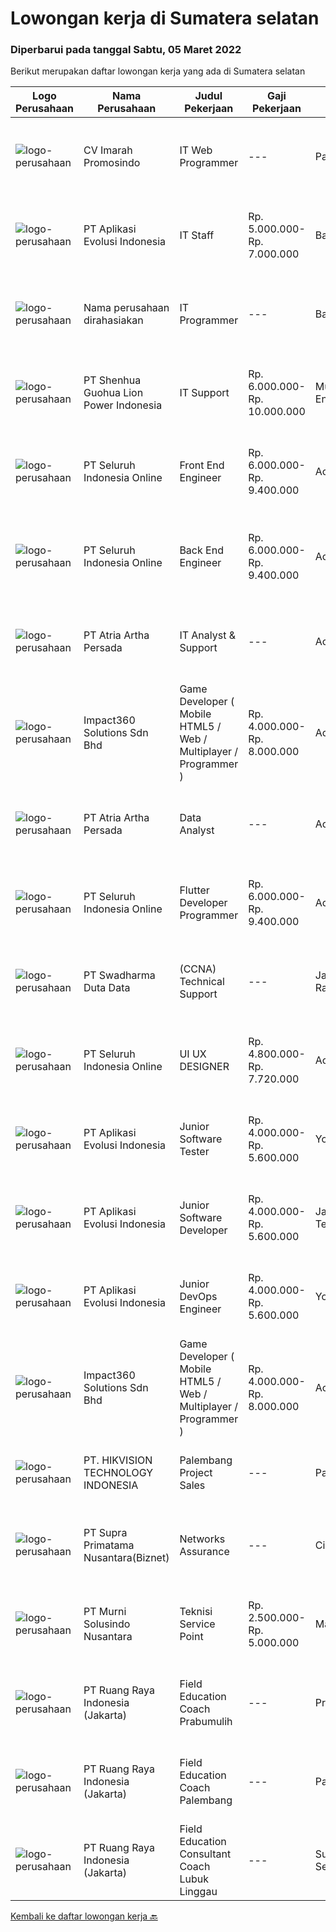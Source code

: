 
  # Lowongan kerja di Sumatera selatan

  ### Diperbarui pada tanggal Sabtu, 05 Maret 2022

  Berikut merupakan daftar lowongan kerja yang ada di Sumatera selatan

  |Logo Perusahaan | Nama Perusahaan | Judul Pekerjaan | Gaji Pekerjaan | Lokasi | Deskripsi | Tanggal diunggah | Pranala |
  | -------------- | --------------- | --------------- | --------- | --------- | -------------- | ------- | ----------- |
  |![logo-perusahaan](https://image-service-cdn.seek.com.au/df3d0f9c54108068eb62d4994ac3ff91e76113f6/ee4dce1061f3f616224767ad58cb2fc751b8d2dc)|CV Imarah Promosindo|IT Web Programmer|---|Palembang|Kualifikasi Usia 20 s/d 30 Tahun Minimal DIII Jurusan Manajemen Informatika/Teknik Informatika/Sistem Informasi Memiliki kemampuan komunikasi yang...|Jumat, 04 Maret 2022|https://www.jobstreet.co.id/id/job/it-web-programmer-3801181?token=0~f56d16d4-4d16-4cb8-bf8d-29ae55501995&sectionRank=1&jobId=jobstreet-id-job-3801181|
|![logo-perusahaan](https://image-service-cdn.seek.com.au/8a1bc4b6d87493a86f3053a990557345773404ef/ee4dce1061f3f616224767ad58cb2fc751b8d2dc)|PT Aplikasi Evolusi Indonesia|IT Staff|Rp. 5.000.000-Rp. 7.000.000|Bali|Requirements : Age maximum 28 years old. Minimum S1 degree in faculty of computer science or similar from an accredited university. Proactive and...|Selasa, 01 Maret 2022|https://www.jobstreet.co.id/id/job/it-staff-3806002?token=0~f56d16d4-4d16-4cb8-bf8d-29ae55501995&sectionRank=2&jobId=jobstreet-id-job-3806002|
|![logo-perusahaan](https://i.ibb.co/sqvTCh9/112815900-stock-vector-no-image-available-icon-flat-vector.webp)|Nama perusahaan dirahasiakan|IT Programmer|---|Bali|Pendidikan minimal S1 segala jurusan Minimal memiliki 2 tahun pengalaman kerja di bidang yang sama Memiliki pengetahuan mengenai PHP dan bahasa...|Rabu, 02 Maret 2022|https://www.jobstreet.co.id/id/job/it-programmer-3806407?token=0~f56d16d4-4d16-4cb8-bf8d-29ae55501995&sectionRank=3&jobId=jobstreet-id-job-3806407|
|![logo-perusahaan](https://image-service-cdn.seek.com.au/c7d65827243df6145a480d4bf8b4e639a715cb7f/ee4dce1061f3f616224767ad58cb2fc751b8d2dc)|PT Shenhua Guohua Lion Power Indonesia|IT Support|Rp. 6.000.000-Rp. 10.000.000|Muara Enim|Mandatory to ensure that computers used by employees or users can function normally. Ensure that the computer is not only functional but also...|Kamis, 24 Februari 2022|https://www.jobstreet.co.id/id/job/it-support-3802173?token=0~f56d16d4-4d16-4cb8-bf8d-29ae55501995&sectionRank=4&jobId=jobstreet-id-job-3802173|
|![logo-perusahaan](https://image-service-cdn.seek.com.au/c768f0670f8f8212da7de609b6af9d0b2e5134cc/ee4dce1061f3f616224767ad58cb2fc751b8d2dc)|PT Seluruh Indonesia Online|Front End Engineer|Rp. 6.000.000-Rp. 9.400.000|Aceh|Front End Engineer1. Memiliki pengalaman dengan bahasa pemrograman atau framework Front End, terutama React.js 2. Memiliki keahilan dalam membangun...|Kamis, 24 Februari 2022|https://www.jobstreet.co.id/id/job/front-end-engineer-3784331?token=0~f56d16d4-4d16-4cb8-bf8d-29ae55501995&sectionRank=5&jobId=jobstreet-id-job-3784331|
|![logo-perusahaan](https://image-service-cdn.seek.com.au/c768f0670f8f8212da7de609b6af9d0b2e5134cc/ee4dce1061f3f616224767ad58cb2fc751b8d2dc)|PT Seluruh Indonesia Online|Back End Engineer|Rp. 6.000.000-Rp. 9.400.000|Aceh|Back End Engineer1. Memiliki pengalaman dalam membangun RESTful APIs2. Menguasai bahasa pemrograman seperti PHP, terutama Framework Laravel3. Familiar...|Kamis, 24 Februari 2022|https://www.jobstreet.co.id/id/job/back-end-engineer-3784329?token=0~f56d16d4-4d16-4cb8-bf8d-29ae55501995&sectionRank=6&jobId=jobstreet-id-job-3784329|
|![logo-perusahaan](https://image-service-cdn.seek.com.au/d06df2c3a126b32119a42065ab4ba8b82159e50a/ee4dce1061f3f616224767ad58cb2fc751b8d2dc)|PT Atria Artha Persada|IT Analyst & Support|---|Aceh|Uraian Pekerjaan : Memastikan proses aplikasi bisnis baru maupun existing dapat di implementasikan dengan baik pada suatu proyek dengan melakukan...|Senin, 21 Februari 2022|https://www.jobstreet.co.id/id/job/it-analyst-support-3798179?token=0~f56d16d4-4d16-4cb8-bf8d-29ae55501995&sectionRank=7&jobId=jobstreet-id-job-3798179|
|![logo-perusahaan](https://image-service-cdn.seek.com.au/06b729438205195a03d4bcec08ce1ddd5d9c1576/ee4dce1061f3f616224767ad58cb2fc751b8d2dc)|Impact360 Solutions Sdn Bhd|Game Developer ( Mobile HTML5 / Web / Multiplayer / Programmer )|Rp. 4.000.000-Rp. 8.000.000|Aceh|We are hiring remote HTML5 game developers from all parts of Indonesia. If you have real experience building HTML5 games or applications, you're...|Selasa, 01 Maret 2022|https://www.jobstreet.co.id/id/job/game-developer-mobile-html5-web-multiplayer-programmer-4851585/origin/my?token=0~f56d16d4-4d16-4cb8-bf8d-29ae55501995&sectionRank=8&jobId=jobstreet-my-job-4851585|
|![logo-perusahaan](https://image-service-cdn.seek.com.au/d06df2c3a126b32119a42065ab4ba8b82159e50a/ee4dce1061f3f616224767ad58cb2fc751b8d2dc)|PT Atria Artha Persada|Data Analyst|---|Aceh|Persyaratan : Usia minimal 22 tahun Pendidikan minimal S1/sederajat Diutamakan Pengalaman Minimal 1 Tahun Komunikatif, jujur dan bertanggung jawab...|Senin, 21 Februari 2022|https://www.jobstreet.co.id/id/job/data-analyst-3798176?token=0~f56d16d4-4d16-4cb8-bf8d-29ae55501995&sectionRank=9&jobId=jobstreet-id-job-3798176|
|![logo-perusahaan](https://image-service-cdn.seek.com.au/c768f0670f8f8212da7de609b6af9d0b2e5134cc/ee4dce1061f3f616224767ad58cb2fc751b8d2dc)|PT Seluruh Indonesia Online|Flutter Developer Programmer|Rp. 6.000.000-Rp. 9.400.000|Aceh|Flutter Developer1. Menguasai SDK Flutter dan bahasa Dart1. Familiar dengan RESTful APIs2. Pernah mempublish aplikasi pada Playstore atau Appstore...|Kamis, 24 Februari 2022|https://www.jobstreet.co.id/id/job/flutter-developer-programmer-3784325?token=0~f56d16d4-4d16-4cb8-bf8d-29ae55501995&sectionRank=10&jobId=jobstreet-id-job-3784325|
|![logo-perusahaan](https://image-service-cdn.seek.com.au/c9726dd48637f2122e69fa4f05bdeddb6166e3b5/ee4dce1061f3f616224767ad58cb2fc751b8d2dc)|PT Swadharma Duta Data|(CCNA) Technical Support|---|Jakarta Raya|Kualifikasi : D3- S1 bidang Teknik Informatika, Ilmu Komputer Usia 20 - 30 tahun Pengalaman di bidang IT Network 1 - 2 Tahun Menguasai bidang IT...|Jumat, 18 Februari 2022|https://www.jobstreet.co.id/id/job/ccna-technical-support-3795046?token=0~f56d16d4-4d16-4cb8-bf8d-29ae55501995&sectionRank=11&jobId=jobstreet-id-job-3795046|
|![logo-perusahaan](https://image-service-cdn.seek.com.au/c768f0670f8f8212da7de609b6af9d0b2e5134cc/ee4dce1061f3f616224767ad58cb2fc751b8d2dc)|PT Seluruh Indonesia Online|UI UX DESIGNER|Rp. 4.800.000-Rp. 7.720.000|Aceh|# Memiliki pengalaman di atas# Penempatan di kota Medan# Interview di lakukan secara Online dan Offline# Harus melewati tahapan seleksi sesuai sop...|Kamis, 17 Februari 2022|https://www.jobstreet.co.id/id/job/ui-ux-designer-3782793?token=0~f56d16d4-4d16-4cb8-bf8d-29ae55501995&sectionRank=12&jobId=jobstreet-id-job-3782793|
|![logo-perusahaan](https://image-service-cdn.seek.com.au/8a1bc4b6d87493a86f3053a990557345773404ef/ee4dce1061f3f616224767ad58cb2fc751b8d2dc)|PT Aplikasi Evolusi Indonesia|Junior Software Tester|Rp. 4.000.000-Rp. 5.600.000|Yogyakarta|What you will be doing (Roles and Responsibilities) Write test cases/documentations based on the requirement Perform test execution (manual) Track and...|Rabu, 16 Februari 2022|https://www.jobstreet.co.id/id/job/junior-software-tester-3792484?token=0~f56d16d4-4d16-4cb8-bf8d-29ae55501995&sectionRank=13&jobId=jobstreet-id-job-3792484|
|![logo-perusahaan](https://image-service-cdn.seek.com.au/8a1bc4b6d87493a86f3053a990557345773404ef/ee4dce1061f3f616224767ad58cb2fc751b8d2dc)|PT Aplikasi Evolusi Indonesia|Junior Software Developer|Rp. 4.000.000-Rp. 5.600.000|Jawa Tengah|We're looking for Junior Software Developers to be part of our team. We will need your fresh experience to help us and your passion to learn new...|Rabu, 16 Februari 2022|https://www.jobstreet.co.id/id/job/junior-software-developer-3792374?token=0~f56d16d4-4d16-4cb8-bf8d-29ae55501995&sectionRank=14&jobId=jobstreet-id-job-3792374|
|![logo-perusahaan](https://image-service-cdn.seek.com.au/8a1bc4b6d87493a86f3053a990557345773404ef/ee4dce1061f3f616224767ad58cb2fc751b8d2dc)|PT Aplikasi Evolusi Indonesia|Junior DevOps Engineer|Rp. 4.000.000-Rp. 5.600.000|Yogyakarta|We're looking for Junior DevOps Engineer to be part of our team. We will need your fresh experience to help us and your passion to learn new...|Rabu, 16 Februari 2022|https://www.jobstreet.co.id/id/job/junior-devops-engineer-3792441?token=0~f56d16d4-4d16-4cb8-bf8d-29ae55501995&sectionRank=15&jobId=jobstreet-id-job-3792441|
|![logo-perusahaan](https://image-service-cdn.seek.com.au/06b729438205195a03d4bcec08ce1ddd5d9c1576/ee4dce1061f3f616224767ad58cb2fc751b8d2dc)|Impact360 Solutions Sdn Bhd|Game Developer ( Mobile HTML5 / Web / Multiplayer / Programmer )|Rp. 4.000.000-Rp. 8.000.000|Aceh|We are hiring remote HTML5 game developers from all parts of Indonesia. If you have real experience building HTML5 games or applications, you're...|Sabtu, 19 Februari 2022|https://www.jobstreet.co.id/id/job/game-developer-mobile-html5-web-multiplayer-programmer-4838605/origin/my?token=0~f56d16d4-4d16-4cb8-bf8d-29ae55501995&sectionRank=16&jobId=jobstreet-my-job-4838605|
|![logo-perusahaan](https://image-service-cdn.seek.com.au/b64363c013a7593e4cb534065d5f3920d17c6b0a/ee4dce1061f3f616224767ad58cb2fc751b8d2dc)|PT. HIKVISION TECHNOLOGY INDONESIA|Palembang Project Sales|---|Palembang|Responsibilities:1.        Develop new customers, build customer relationships, and establish business transactions with new...|Kamis, 10 Februari 2022|https://www.jobstreet.co.id/id/job/palembang-project-sales-4825247/origin/my?token=0~f56d16d4-4d16-4cb8-bf8d-29ae55501995&sectionRank=17&jobId=jobstreet-my-job-4825247|
|![logo-perusahaan](https://image-service-cdn.seek.com.au/1033d36f751f076cfdd637ed0acbcbf8508866ec/ee4dce1061f3f616224767ad58cb2fc751b8d2dc)|PT Supra Primatama Nusantara(Biznet)|Networks Assurance|---|Cirebon|Tanggung Jawab:  Melakukan Audit &amp; Commissioning jaringan Fiber Optic (FTTx GPON, and Metro Ethernet) Memastikan pembangunan jaringan fiber optik...|Senin, 07 Februari 2022|https://www.jobstreet.co.id/id/job/networks-assurance-3781918?token=0~f56d16d4-4d16-4cb8-bf8d-29ae55501995&sectionRank=18&jobId=jobstreet-id-job-3781918|
|![logo-perusahaan](https://image-service-cdn.seek.com.au/2d1ea8ff0455564725ee461e7649b26b6f031a13/ee4dce1061f3f616224767ad58cb2fc751b8d2dc)|PT Murni Solusindo Nusantara|Teknisi Service Point|Rp. 2.500.000-Rp. 5.000.000|Magelang|DESKRIPSI PEKERJAAN: Melakukan PM (Preventive Maintenance) dan CM (Corrective Maintenance) ke customer sesuai dengan SLA yang sudah ditetapkan....|Jumat, 04 Februari 2022|https://www.jobstreet.co.id/id/job/teknisi-service-point-3779519?token=0~f56d16d4-4d16-4cb8-bf8d-29ae55501995&sectionRank=19&jobId=jobstreet-id-job-3779519|
|![logo-perusahaan](https://image-service-cdn.seek.com.au/7eee59ea5934120f389dd02961ddcb6b62946481/ee4dce1061f3f616224767ad58cb2fc751b8d2dc)|PT Ruang Raya Indonesia (Jakarta)|Field Education Coach Prabumulih|---|Prabumulih|Ruangguru is a tech-enabled education company that provides a one-stop learning experience for students to have better access to quality content and...|Sabtu, 26 Februari 2022|https://www.jobstreet.co.id/id/job/field-education-coach-prabumulih-1030728155?token=0~f56d16d4-4d16-4cb8-bf8d-29ae55501995&sectionRank=20&jobId=jobstreet-id-job-1030728155|
|![logo-perusahaan](https://image-service-cdn.seek.com.au/7eee59ea5934120f389dd02961ddcb6b62946481/ee4dce1061f3f616224767ad58cb2fc751b8d2dc)|PT Ruang Raya Indonesia (Jakarta)|Field Education Coach Palembang|---|Palembang|Ruangguru is a tech-enabled education company that provides a one-stop learning experience for students to have better access to quality content and...|Jumat, 25 Februari 2022|https://www.jobstreet.co.id/id/job/field-education-coach-palembang-1030728098?token=0~f56d16d4-4d16-4cb8-bf8d-29ae55501995&sectionRank=21&jobId=jobstreet-id-job-1030728098|
|![logo-perusahaan](https://image-service-cdn.seek.com.au/7eee59ea5934120f389dd02961ddcb6b62946481/ee4dce1061f3f616224767ad58cb2fc751b8d2dc)|PT Ruang Raya Indonesia (Jakarta)|Field Education Consultant Coach Lubuk Linggau|---|Sumatera Selatan|Ruangguru is a tech-enabled education company that provides a one-stop learning experience for students to have better access to quality content and...|Jumat, 25 Februari 2022|https://www.jobstreet.co.id/id/job/field-education-consultant-coach-lubuk-linggau-1030728113?token=0~f56d16d4-4d16-4cb8-bf8d-29ae55501995&sectionRank=22&jobId=jobstreet-id-job-1030728113|


  [Kembali ke daftar lowongan kerja 🔙](../README.md#daftar-lowongan-kerja)
  